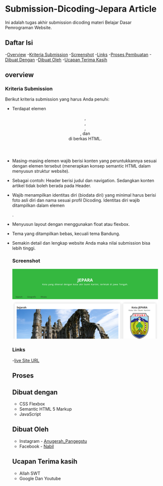 # Submission-Dicoding-Jepara Article
Ini adalah tugas akhir submission dicoding materi Belajar Dasar Pemrograman Website.

## Daftar Isi

  -[Overview](#overview)
    -[Kriteria Submission](#kriteria-submission)
    -[Screenshot](#screenshot)
    -[Links](#links)
-[Proses Pembuatan](#proses-pembuatan)
    -[Dibuat Dengan](#dibuat-dengan)
-[Dibuat Oleh](#Dibuat-oleh)
-[Ucapan Terima Kasih](#ucapan-terima-kasih)


## overview

### Kriteria Submission

Berikut kriteria submission yang harus Anda penuhi:

- Terdapat elemen <header>, <footer>, <main>, <article>, dan <aside> di berkas HTML.
- Masing-masing elemen wajib berisi konten yang peruntukkannya sesuai dengan elemen tersebut (menerapkan konsep semantic HTML dalam menyusun struktur website).
- Sebagai contoh: Header berisi judul dan navigation. Sedangkan konten artikel tidak boleh berada pada Header.
- Wajib menampilkan identitas diri (biodata diri) yang minimal harus berisi foto asli diri dan nama sesuai profil Dicoding. Identitas diri wajib ditampilkan dalam elemen <aside>.
- Menyusun layout dengan menggunakan float atau flexbox.
- Tema yang ditampilkan bebas, kecuali tema Bandung.
- Semakin detail dan lengkap website Anda maka nilai submission bisa lebih tinggi.
  
  ### Screenshot
  
  ![](Assets/Image/screenshot.png)
  
  ### Links
  
  -[live Site URL]()
  
  ## Proses
  
  ## Dibuat dengan
  
  - CSS Flexbox
  - Semantic HTML 5 Markup
  - JavaScript
  
  ## Dibuat Oleh
  
  - Instagram - [Anugerah_Pangegstu](https://www.instagram.com/anugerah_pangestu/)
  - Facebook - [Nabil](https://www.facebook.com/nabil.pangestu.359)
  
  ## Ucapan Terima kasih
  - Allah SWT
  - Google Dan Youtube

